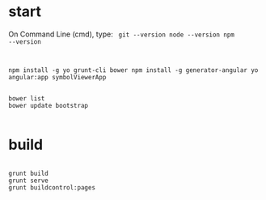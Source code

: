 # start

On Command Line (cmd), type:
<code>
git --version
node --version
npm --version

npm install -g yo grunt-cli bower
npm install -g generator-angular 
yo angular:app symbolViewerApp
</code>


<code>
bower list
bower update bootstrap

</code>


# build

<code>
grunt build
grunt serve
grunt buildcontrol:pages
</code>
